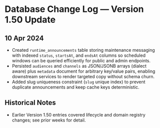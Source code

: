 # Database Change Log — Version 1.50 Update

## 10 Apr 2024
- Created `runtime_announcements` table storing maintenance messaging with indexed `status`, `startsAt`, and `endsAt` columns so
  scheduled windows can be queried efficiently for public and admin endpoints.
- Persisted `audiences` and `channels` as JSON/JSONB arrays (dialect aware) plus `metadata` document for arbitrary key/value
  pairs, enabling downstream services to render targeted copy without schema churn.
- Added slug uniqueness constraint (`slug` unique index) to prevent duplicate announcements and keep cache keys deterministic.

## Historical Notes
- Earlier Version 1.50 entries covered lifecycle and domain registry changes; see prior weeks for detail.
